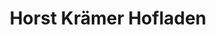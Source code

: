 ---
title: "Horst Krämer Hofladen"
url: /frankfurt-am-main/horst-kraemer-hofladen/
shop: Gemüse & Obst
---